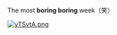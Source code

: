 The most **boring boring** week（笑）

[![yTSvtA.png](https://s3.ax1x.com/2021/02/21/yTSvtA.png)](https://imgchr.com/i/yTSvtA)
